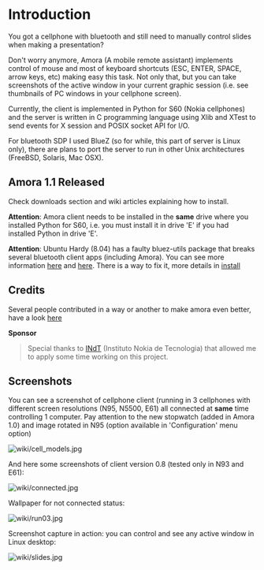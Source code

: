 Introduction
============

You got a cellphone with bluetooth and still need to manually control slides when making a presentation?

Don't worry anymore, Amora (A mobile remote assistant) implements control of mouse and most of keyboard shortcuts (ESC, ENTER, SPACE, arrow keys, etc) making easy this task. Not only that, but you can take screenshots of the active window in your current graphic session (i.e. see thumbnails of PC windows in your cellphone screen).

Currently, the client is implemented in Python for S60 (Nokia cellphones) and the server is written in C programming language using Xlib and XTest to send events for X session and POSIX socket API for I/O.

For bluetooth SDP I used BlueZ (so for while, this part of server is Linux only), there are plans to port the server to run in other Unix architectures (FreeBSD, Solaris, Mac OSX).

Amora 1.1 Released
------------------

Check downloads section and wiki articles explaining how to install.

**Attention**: Amora client needs to be installed in the **same** drive where you installed Python for S60, i.e. you must install it in drive 'E' if you had installed Python in drive 'E'.

**Attention**: Ubuntu Hardy (8.04) has a faulty bluez-utils package that breaks several bluetooth client apps (including Amora). You can see more information [here](http://groups.google.com/group/amora-user/t/d075c2aa2a1915b) and [here](https://bugs.launchpad.net/ubuntu/+source/bluez-utils/+bug/227429). There is a way to fix it, more details in [install](http://code.google.com/p/amora/wiki/how_to_install)


Credits
-------

Several people contributed in a way or another to make amora even better, have a look [here](wiki/credits)


**Sponsor**

> Special thanks to [INdT](http://www.indt.org.br) (Instituto Nokia de Tecnologia) that allowed me to apply some time working on this project.


Screenshots
-----------

You can see a screenshot of cellphone client (running in 3 cellphones with
different screen resolutions (N95, N5500, E61) all connected at **same** time
controlling 1 computer. Pay attention to the new stopwatch (added in
Amora 1.0) and image rotated in N95 (option available in 'Configuration'
menu option)

![wiki/cell_models.jpg](https://github.com/xtaran/amora/wiki/cell_models.jpg)


And here some screenshots of client version 0.8 (tested only in N93 and E61):

![wiki/connected.jpg](https://github.com/xtaran/amora/wiki/connected.jpg)


Wallpaper for not connected status:

![wiki/run03.jpg](https://github.com/xtaran/amora/wiki/run03.jpg)


Screenshot capture in action: you can control and see any active window in Linux desktop:

![wiki/slides.jpg](https://github.com/xtaran/amora/wiki/slides.jpg)
